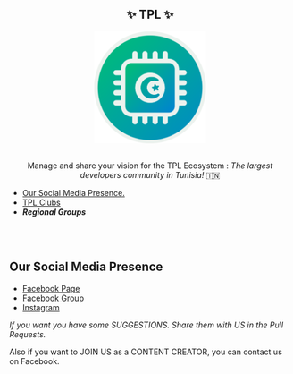 <h2 align="center"><b> ✨ TPL ✨ </b></h2>
<div style="text-align:center" align="center"><img src="TPL LOGO ROUND.png" width="200" height="200" class="center" align="center"></div>
<br />

<p align="center">Manage and share your vision for the TPL Ecosystem : <i>The largest developers community in Tunisia!</i> 🇹🇳</p>

<ul>
  <li> <a href="https://linktr.ee/tpl.tn" target="_blank">Our Social Media Presence.</a> </li> 
  <li> <a href="https://linktr.ee/tpl_clubs" target="_blank">TPL Clubs</a></li>
  <li> <b><i> Regional Groups </i></b> </li>
</ul>

<br><br>

## Our Social Media Presence
- <a href="https://facebook.com/tpl.tn" target="_blank">Facebook Page</a>
- <a href="https://facebook.com/groups/group.tpl" target="_blank">Facebook Group</a>
- <a href="https://instagram.com/tpl.tn" target="_blank">Instagram</a>

<i>If you want you have some SUGGESTIONS. Share them with US in the Pull Requests.</i>
<p>Also if you want to JOIN US as a CONTENT CREATOR, you can contact us on Facebook.</p>

